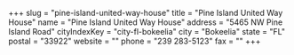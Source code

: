 +++
slug = "pine-island-united-way-house"
title = "Pine Island United Way House"
name = "Pine Island United Way House"
address = "5465 NW Pine Island Road"
cityIndexKey = "city-fl-bokeelia"
city = "Bokeelia"
state = "FL"
postal = "33922"
website = ""
phone = "239 283-5123"
fax = ""
+++
